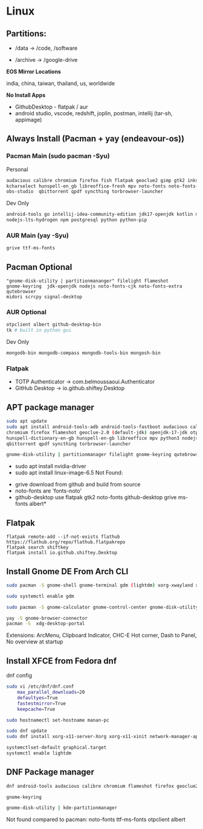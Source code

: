 # Linux

## Partitions:

- /data -> /code, /software

- /archive -> /google-drive

**EOS Mirror Locations**

india, china, taiwan, thailand, us, worldwide

**No Install Apps**

- GithubDesktop - flatpak / aur
- android studio, vscode, redshift, joplin, postman, intellij (tar-sh, appimage)

## Always Install (Pacman + yay (endeavour-os))

### Pacman Main (sudo pacman -Syu)

Personal

```sh
audacious calibre chromium firefox fish flatpak geoclue2 gimp gtk2 inkscape
kcharselect hunspell-en_gb libreoffice-fresh mpv noto-fonts noto-fonts-emoji
obs-studio  qbittorrent qpdf syncthing torbrowser-launcher
```

Dev Only

```sh
android-tools go intellij-idea-community-edition jdk17-openjdk kotlin mariadb
nodejs-lts-hydrogen npm postgresql python python-pip
```

### AUR Main (yay -Syu)

```sh
grive ttf-ms-fonts
```

## Pacman Optional

```
"gnome-disk-utility | partitionmananger" filelight flameshot
gnome-keyring  jdk-openjdk nodejs noto-fonts-cjk noto-fonts-extra qutebrowser
midori scrcpy signal-desktop
```

### AUR Optional

```sh
otpclient albert github-desktop-bin
tk # built in python gui
```

Dev Only

```sh
mongodb-bin mongodb-compass mongodb-tools-bin mongosh-bin
```

### Flatpak

- TOTP Authenticator -> com.belmoussaoui.Authenticator
- GitHub Desktop -> io.github.shiftey.Desktop

## APT package manager

```sh
sudo apt update
sudo apt install android-tools-adb android-tools-fastboot audacious calibre
chromium firefox flameshot geoclue-2.0 (default-jdk) openjdk-17-jdk otpclient
hunspell-dictionary-en-gb hunspell-en-gb libreoffice mpv python3 nodejs npm
qbittorrent qpdf syncthing torbrowser-launcher

gnome-disk-utility | partitionmanager filelight gnome-keyring qutebrowser
```
* sudo apt install nvidia-driver
* sudo apt install linux-image-6.5
Not Found:
- grive download from github and build from source
- noto-fonts are 'fonts-noto'
- github-desktop use flatpak
gtk2 noto-fonts
github-desktop grive ms-fonts albert*

## Flatpak
```
flatpak remote-add --if-not-exists flathub https://flathub.org/repo/flathub.flatpakrepo
flatpak search shiftkey
flatpak install io.github.shiftey.Desktop
```

## Install Gnome DE From Arch CLI

```sh
sudo pacman -S gnome-shell gnome-terminal gdm (lightdm) xorg-xwayland xorg-xlsclients

sudo systemctl enable gdm

sudo pacman -S gnome-calculator gnome-control-center gnome-disk-utility gnome-keyring gnome-menus gnome-tweaks mutter gnome-shell-extensions

yay -S gnome-browser-connector
pacman -S  xdg-desktop-portal
```

Extensions:
ArcMenu, Clipboard Indicator, CHC-E Hot corner, Dash to Panel, No overview at startup

## Install XFCE from Fedora dnf

dnf config

```sh
sudo vi /etc/dnf/dnf.conf
	max_parallel_downloads=20
	defaultyes=True
	fastestmirror=True
	keepcache=True

sudo hostnamectl set-hostname manan-pc
```

```sh
sudo dnf update
sudo dnf install xorg-x11-server-Xorg xorg-x11-xinit network-manager-applet xorg-x11-drv-libinput mesa-dri-drivers xfce4-panel xfce4-datetime-plugin xfce4-session xfce4-settings xfce4-terminal xfconf xfdesktop xfce4-appfinder xfce4-power-manager xfce4-pulseaudio-plugin pulseaudio gvfs lightdm-gtk xfwm4 NetworkManager-wifi

systemctlset-default graphical.target
systemctl enable lightdm
```

## DNF Package manager

```sh
dnf android-tools audacious calibre chromium flameshot firefox geoclue2 grive2 java-17-openjdk hunspell-en-GB gtk2 libreoffice mpv nodejs nodejs-npm qpdf syncthing torbrowser-launcher

gnome-keyring

gnome-disk-utility | kde-partitionmanager
```

Not found compared to pacman:
noto-fonts ttf-ms-fonts otpclient albert
